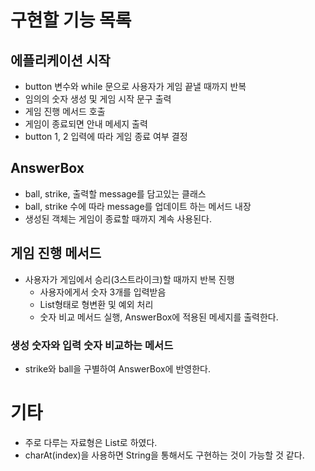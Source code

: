 # 구현할 기능 목록
## 에플리케이션 시작
- button 변수와 while 문으로 사용자가 게임 끝낼 때까지 반복
- 임의의 숫자 생성 및 게임 시작 문구 출력
- 게임 진행 메서드 호출
- 게임이 종료되면 안내 메세지 출력
- button 1, 2 입력에 따라 게임 종료 여부 결정
## AnswerBox
- ball, strike, 출력할 message를 담고있는 클래스
- ball, strike 수에 따라 message를 업데이트 하는 메서드 내장
- 생성된 객체는 게임이 종료할 때까지 계속 사용된다.
## 게임 진행 메서드
- 사용자가 게임에서 승리(3스트라이크)할 때까지 반복 진행
  - 사용자에게서 숫자 3개를 입력받음
  - List<Integer>형태로 형변환 및 예외 처리
  - 숫자 비교 메서드 실행, AnswerBox에 적용된 메세지를 출력한다.
### 생성 숫자와 입력 숫자 비교하는 메서드
- strike와 ball을 구별하여 AnswerBox에 반영한다.
# 기타
- 주로 다루는 자료형은 List<Integer>로 하였다.
- charAt(index)을 사용하면 String을 통해서도 구현하는 것이 가능할 것 같다.